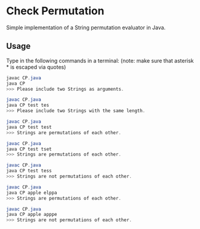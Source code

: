 # Check Permutation
Simple implementation of a String permutation evaluator in Java.

## Usage
Type in the following commands in a terminal:
(note: make sure that asterisk * is escaped via quotes)

```java
javac CP.java
java CP
>>> Please include two Strings as arguments.

javac CP.java
java CP test tes
>>> Please include two Strings with the same length.

javac CP.java
java CP test test
>>> Strings are permutations of each other.

javac CP.java
java CP test tset
>>> Strings are permutations of each other.

javac CP.java
java CP test tess
>>> Strings are not permutations of each other.

javac CP.java
java CP apple elppa
>>> Strings are permutations of each other.

javac CP.java
java CP apple apppe
>>> Strings are not permutations of each other.

```
